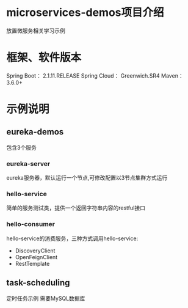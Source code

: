 # microservices-demos项目介绍

放置微服务相关学习示例

# 框架、软件版本
Spring Boot：  2.1.11.RELEASE
Spring Cloud： Greenwich.SR4
Maven： 3.6.0+


# 示例说明

## eureka-demos

包含3个服务

### eureka-server

eureka服务器，默认运行一个节点,可修改配置以3节点集群方式运行

### hello-service

简单的服务测试类，提供一个返回字符串内容的restful接口


### hello-consumer

hello-service的消费服务，三种方式调用hello-service:
* DiscoveryClient
* OpenFeignClient
* RestTemplate


## task-scheduling

定时任务示例
需要MySQL数据库





